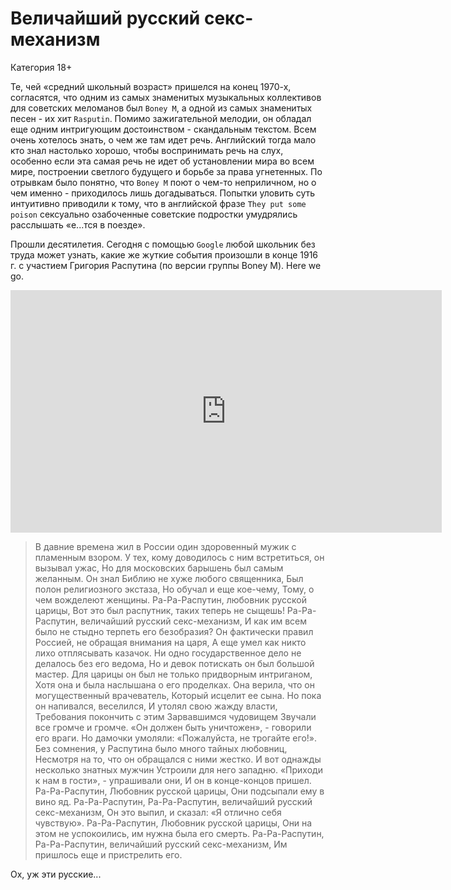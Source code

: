 # Величайший русский секс-механизм

Категория 18+

Те, чей «средний школьный возраст» пришелся на конец 1970-х, согласятся, что одним из самых знаменитых музыкальных коллективов для советских меломанов был `Boney M`, а одной из самых знаменитых песен - их хит `Rasputin`. Помимо зажигательной мелодии, он обладал еще одним интригующим достоинством - скандальным текстом. Всем очень хотелось знать, о чем же там идет речь. Английский тогда мало кто знал настолько хорошо, чтобы воспринимать речь на слух, особенно если эта самая речь не идет об установлении мира во всем мире, построении светлого будущего и борьбе за права угнетенных. По отрывкам было понятно, что `Boney M` поют о чем-то неприличном, но о чем именно - приходилось лишь догадываться. Попытки уловить суть интуитивно приводили к тому, что в английской фразе `They put some poison` сексуально озабоченные советские подростки умудрялись расслышать «е...тся в поезде».

Прошли десятилетия. Сегодня с помощью `Google` любой школьник без труда может узнать, какие же жуткие события произошли в конце 1916 г. с участием Григория Распутина (по версии группы Boney M). Here we go.

<iframe width="690" height="388" src="https://www.youtube.com/embed/CeMUyPWZY5M" title="Boney M. - Rasputin (Official Lyric Video - Big and Strong)" frameborder="0" allow="accelerometer; autoplay; clipboard-write; encrypted-media; gyroscope; picture-in-picture; web-share" allowfullscreen></iframe>

> В давние времена жил в России один здоровенный мужик с пламенным взором.
У тех, кому доводилось с ним встретиться, он вызывал ужас,
Но для московских барышень был самым желанным.
Он знал Библию не хуже любого священника,
Был полон религиозного экстаза,
Но обучал и еще кое-чему,
Тому, о чем вожделеют женщины.
Ра-Ра-Распутин, любовник русской царицы,
Вот это был распутник, таких теперь не сыщешь!
Ра-Ра-Распутин, величайший русский секс-механизм,
И как им всем было не стыдно терпеть его безобразия?
Он фактически правил Россией, не обращая внимания на царя,
А еще умел как никто лихо отплясывать казачок.
Ни одно государственное дело не делалось без его ведома,
Но и девок потискать он был большой мастер.
Для царицы он был не только придворным интриганом,
Хотя она и была наслышана о его проделках.
Она верила, что он могущественный врачеватель,
Который исцелит ее сына.
Но пока он напивался, веселился,
И утолял свою жажду власти,
Требования покончить с этим
Зарвавшимся чудовищем
Звучали все громче и громче.
«Он должен быть уничтожен», - говорили его враги.
Но дамочки умоляли: «Пожалуйста, не трогайте его!».
Без сомнения, у Распутина было много тайных любовниц,
Несмотря на то, что он обращался с ними жестко.
И вот однажды несколько знатных мужчин
Устроили для него западню.
«Приходи к нам в гости», - упрашивали они,
И он в конце-концов пришел.
Ра-Ра-Распутин,
Любовник русской царицы,
Они подсыпали ему в вино яд.
Ра-Ра-Распутин,
Ра-Ра-Распутин, величайший русский секс-механизм,
Он это выпил, и сказал: «Я отлично себя чувствую».
Ра-Ра-Распутин,
Любовник русской царицы,
Они на этом не успокоились, им нужна была его смерть.
Ра-Ра-Распутин,
Ра-Ра-Распутин, величайший русский секс-механизм,
Им пришлось еще и пристрелить его.

Ох, уж эти русские...


